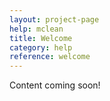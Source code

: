 ```yaml
---
layout: project-page
help: mclean
title: Welcome
category: help
reference: welcome
---
```


Content coming soon!
